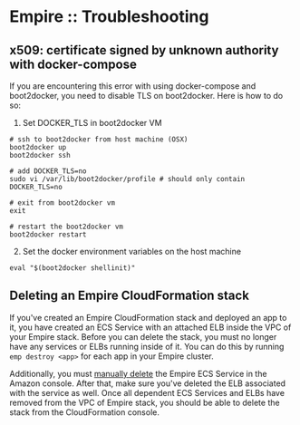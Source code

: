 # Empire :: Troubleshooting

## x509: certificate signed by unknown authority with docker-compose

If you are encountering this error with using docker-compose and boot2docker,
you need to disable TLS on boot2docker. Here is how to do so:

1. Set DOCKER_TLS in boot2docker VM

```console
# ssh to boot2docker from host machine (OSX)
boot2docker up
boot2docker ssh

# add DOCKER_TLS=no
sudo vi /var/lib/boot2docker/profile # should only contain DOCKER_TLS=no

# exit from boot2docker vm
exit

# restart the boot2docker vm
boot2docker restart
```

2. Set the docker environment variables on the host machine

```console
eval "$(boot2docker shellinit)"
```

## Deleting an Empire CloudFormation stack

If you've created an Empire CloudFormation stack and deployed an app to it, you have created an ECS Service with an attached ELB inside the VPC of your Empire stack. Before you can delete the stack, you must no longer have any services or ELBs running inside of it. You can do this by running `emp destroy <app>` for each app in your Empire cluster.

Additionally, you must [manually delete][deletingaservice] the Empire ECS Service in the Amazon console. After that, make sure you've deleted the ELB associated with the service as well. Once all dependent ECS Services and ELBs have removed from the VPC of Empire stack, you should be able to delete the stack from the CloudFormation console.

[deletingaservice]: http://docs.aws.amazon.com/AmazonECS/latest/developerguide/delete-service.html
